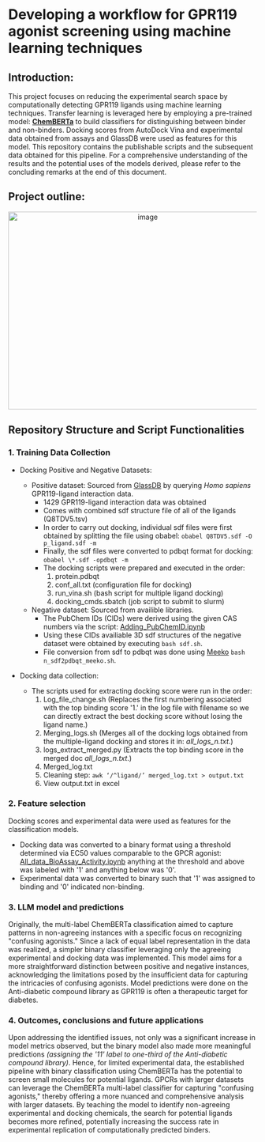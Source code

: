 # Developing a workflow for GPR119 agonist screening using machine learning techniques 

## Introduction:
This project focuses on reducing the experimental search space by computationally detecting GPR119 ligands using machine learning techniques. Transfer learning is leveraged here by employing a pre-trained model: **[ChemBERTa](https://arxiv.org/abs/2010.09885)** to build classifiers for distinguishing between binder and non-binders. Docking scores from AutoDock Vina and experimental data obtained from assays and GlassDB were used as features for this model. This repository contains the publishable scripts and the subsequent data obtained for this pipeline. For a comprehensive understanding of the results and the potential uses of the models derived, please refer to the concluding remarks at the end of this document.

## Project outline:
<p align="center">
  <img width="550" height="400" alt="image" src="https://github.gatech.edu/storage/user/68782/files/a1ed9476-a5da-4bb1-9dba-19a3925d9267">
</p>

## Repository Structure and Script Functionalities
### 1. Training Data Collection
- Docking Positive and Negative Datasets:
    - Positive dataset: Sourced from [GlassDB](https://zhanggroup.org/GLASS/) by querying *Homo sapiens* GPR119-ligand interaction data.
        - 1429 GPR119-ligand interaction data was obtained
        - Comes with combined sdf structure file of all of the ligands (Q8TDV5.tsv)
        - In order to carry out docking, individual sdf files were first obtained by splitting the file using obabel: `obabel Q8TDV5.sdf -O p_ligand.sdf -m`
        - Finally, the sdf files were converted to pdbqt format for docking: `obabel \*.sdf -opdbqt -m`
        - The docking scripts were prepared and executed in the order:
            1. protein.pdbqt 
            2. conf\_all.txt (configuration file for docking)
            3. run\_vina\.sh (bash script for multiple ligand docking)
            4. docking\_cmds.sbatch (job script to submit to slurm)
    - Negative dataset: Sourced from availible libraries.
        - The PubChem IDs (CIDs) were derived using the given CAS numbers via the script: [Adding_PubChemID.ipynb](https://colab.research.google.com/drive/16O843ywIjOWKuvpDEvfsmMGSJ8GrKdsY#scrollTo=pf98cWOiVa22)
        - Using these CIDs availiable 3D sdf structures of the negative dataset were obtained by executing `bash sdf.sh`.
        - File conversion from sdf to pdbqt was done using [Meeko](https://github.com/forlilab/Meeko) `bash n_sdf2pdbqt_meeko.sh`.


- Docking data collection:
    - The scripts used for extracting docking score were run in the order:
       1. Log\_file\_change.sh (Replaces the first numbering associated with the top binding score '1.' in the log file with filename so we can directly extract the best docking score without losing the ligand name.)
       2. Merging\_logs.sh (Merges all of the docking logs obtained from the multiple-ligand docking and stores it in: *all\_logs_n.txt*.)
       3. logs\_extract\_merged.py (Extracts the top binding score in the merged doc *all\_logs_n.txt*.)
       4. Merged\_log.txt
       5. Cleaning step: `awk ‘/^ligand/’ merged_log.txt > output.txt` 
       6. View output.txt in excel

### 2. Feature selection
Docking scores and experimental data were used as features for the classification models.
- Docking data was converted to a binary format using a threshold determined via EC50 values comparable to the GPCR agonist: [All_data_BioAssay_Activity.ipynb](https://colab.research.google.com/drive/1Z6bVGads8U7UhO1Mp23xJcAhA_8W6v8Z?usp=sharing) anything at the threshold and above was labeled with '1' and anything below was '0'.
- Experimental data was converted to binary such that '1' was assigned to binding and '0' indicated non-binding.

### 3. LLM model and predictions 
Originally, the multi-label ChemBERTa classification aimed to capture patterns in non-agreeing instances with a specific focus on recognizing "confusing agonists." Since a lack of equal label representation in the data was realized, a simpler binary classifier leveraging only the agreeing experimental and docking data was implemented. This model aims for a more straightforward distinction between positive and negative instances, acknowledging the limitations posed by the insufficient data for capturing the intricacies of confusing agonists. Model predictions were done on the Anti-diabetic compound library as GPR119 is often a therapeutic target for diabetes.

### 4. Outcomes, conclusions and future applications
Upon addressing the identified issues, not only was a significant increase in model metrics observed, but the binary model also made more meaningful predictions *(assigning the '11' label to one-third of the Anti-diabetic compound library)*. Hence, for limited experimental data, the established pipeline with binary classification using ChemBERTa has the potential to screen small molecules for potential ligands. 
GPCRs with larger datasets can leverage the ChemBERTa multi-label classifier for capturing "confusing agonists," thereby offering a more nuanced and comprehensive analysis with larger datasets. By teaching the model to identify non-agreeing experimental and docking chemicals, the search for potential ligands becomes more refined, potentially increasing the success rate in experimental replication of computationally predicted binders.
